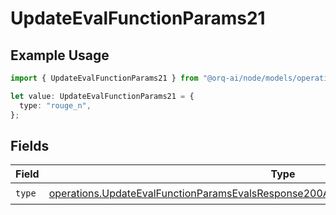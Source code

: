 # UpdateEvalFunctionParams21

## Example Usage

```typescript
import { UpdateEvalFunctionParams21 } from "@orq-ai/node/models/operations";

let value: UpdateEvalFunctionParams21 = {
  type: "rouge_n",
};
```

## Fields

| Field                                                                                                                                                                                          | Type                                                                                                                                                                                           | Required                                                                                                                                                                                       | Description                                                                                                                                                                                    |
| ---------------------------------------------------------------------------------------------------------------------------------------------------------------------------------------------- | ---------------------------------------------------------------------------------------------------------------------------------------------------------------------------------------------- | ---------------------------------------------------------------------------------------------------------------------------------------------------------------------------------------------- | ---------------------------------------------------------------------------------------------------------------------------------------------------------------------------------------------- |
| `type`                                                                                                                                                                                         | [operations.UpdateEvalFunctionParamsEvalsResponse200ApplicationJSONResponseBody521Type](../../models/operations/updateevalfunctionparamsevalsresponse200applicationjsonresponsebody521type.md) | :heavy_check_mark:                                                                                                                                                                             | N/A                                                                                                                                                                                            |